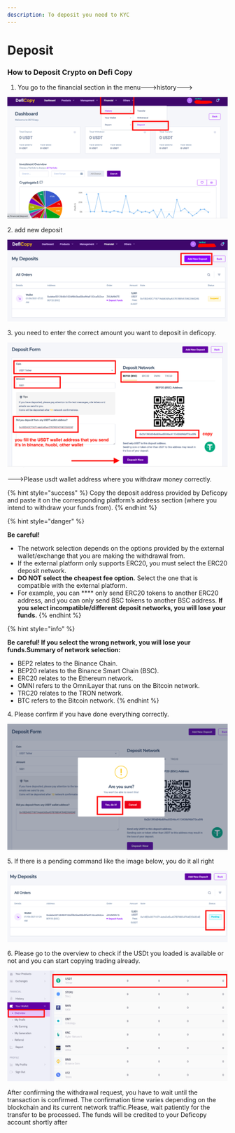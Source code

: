 ```yaml
---
description: To deposit you need to KYC
---
```


# Deposit

### How to Deposit Crypto on Defi Copy&#x20;

1. You go to the financial section in the menu--->history--->&#x20;

![](<.gitbook/assets/deposit .png>)

2\. add new deposit&#x20;

![](.gitbook/assets/addnew.png)

3\. you need to enter the correct amount you want to deposit in deficopy.&#x20;

![we recommend you to use USDT of Bep20 (BSC) or ERC20 network. ](.gitbook/assets/copywallet.png)

&#x20;                        \--->Please   usdt wallet address where you withdraw money correctly.&#x20;

{% hint style="success" %}
Copy the deposit address provided by Deficopy  and paste it on the corresponding platform’s address section (where you intend to withdraw your funds from).
{% endhint %}

{% hint style="danger" %}


**Be careful!**

* The network selection depends on the options provided by the external wallet/exchange that you are making the withdrawal from.
* If the external platform only supports ERC20, you must select the ERC20 deposit network.
* **DO NOT select the cheapest fee option.** Select the one that is compatible with the external platform.
* For example, you can **** only send ERC20 tokens to another ERC20 address, and you can only send BSC tokens to another BSC address. **If you select incompatible/different deposit networks, you will lose your funds.**
{% endhint %}

{% hint style="info" %}


**Be careful! If you select the wrong network, you will lose your funds.Summary of network selection:**

* BEP2 relates to the Binance Chain.
* BEP20 relates to the Binance Smart Chain (BSC).
* ERC20 relates to the Ethereum network.
* OMNI refers to the OmniLayer that runs on the Bitcoin network.
* TRC20 relates to the TRON network.
* BTC refers to the Bitcoin network.
{% endhint %}

4\. Please confirm if you have done everything correctly.

![](.gitbook/assets/confirm.png)

5\. If there is a pending command like the image below, you do it all right

![](.gitbook/assets/pending.png)

6\. Please go to the overview to check if the USDt you loaded is available or not and you can start copying trading already.

![](.gitbook/assets/overview.png)

After confirming the withdrawal request, you have to wait until the transaction is confirmed. The confirmation time varies depending on the blockchain and its current network traffic.Please, wait patiently for the transfer to be processed. The funds will be credited to your Deficopy  account shortly after
